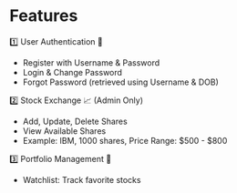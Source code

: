 # Features

1️⃣ User Authentication 🔐
- Register with Username & Password
- Login & Change Password
- Forgot Password (retrieved using Username & DOB)

2️⃣ Stock Exchange 📈 (Admin Only)
- Add, Update, Delete Shares
- View Available Shares
- Example: IBM, 1000 shares, Price Range: $500 - $800

3️⃣ Portfolio Management 💼
- Watchlist: Track favorite stocks
